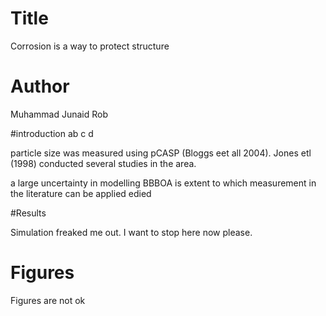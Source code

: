 # Title
Corrosion is a way to protect structure
# Author

Muhammad Junaid
Rob

#introduction
ab c d

particle size was measured using pCASP (Bloggs eet all 2004). 
 Jones etl (1998) conducted several studies in the area.

a large uncertainty in modelling BBBOA is extent to which measurement in the literature can be applied
edied

#Results

Simulation freaked me out. I want to stop here now please.
# Figures
 Figures are not ok
